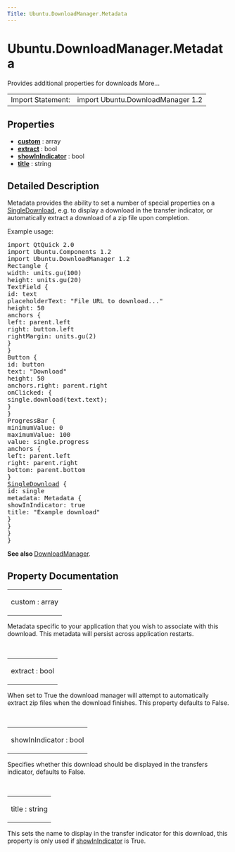 ```yaml
---
Title: Ubuntu.DownloadManager.Metadata
---
```


# Ubuntu.DownloadManager.Metadata

<span class="subtitle"></span>
<!-- $$$Metadata-brief -->
<p>Provides additional properties for downloads More...</p>
<!-- @@@Metadata -->
<table class="alignedsummary">
<tr><td class="memItemLeft rightAlign topAlign"> Import Statement:</td><td class="memItemRight bottomAlign"> import Ubuntu.DownloadManager 1.2</td></tr></table><ul>
</ul>
<h2 id="properties">Properties</h2>
<ul>
<li class="fn"><b><b><a href="#custom-prop">custom</a></b></b> : array</li>
<li class="fn"><b><b><a href="#extract-prop">extract</a></b></b> : bool</li>
<li class="fn"><b><b><a href="#showInIndicator-prop">showInIndicator</a></b></b> : bool</li>
<li class="fn"><b><b><a href="#title-prop">title</a></b></b> : string</li>
</ul>
<!-- $$$Metadata-description -->
<h2 id="details">Detailed Description</h2>
</p>
<p>Metadata provides the ability to set a number of special properties on a <a href="Ubuntu.DownloadManager.SingleDownload.md">SingleDownload</a>, e.g&#x2e; to display a download in the transfer indicator, or automatically extract a download of a zip file upon completion.</p>
<p>Example usage:</p>
<pre class="qml">import QtQuick 2.0
import Ubuntu.Components 1.2
import Ubuntu.DownloadManager 1.2
<span class="type">Rectangle</span> {
<span class="name">width</span>: <span class="name">units</span>.<span class="name">gu</span>(<span class="number">100</span>)
<span class="name">height</span>: <span class="name">units</span>.<span class="name">gu</span>(<span class="number">20</span>)
<span class="type">TextField</span> {
<span class="name">id</span>: <span class="name">text</span>
<span class="name">placeholderText</span>: <span class="string">&quot;File URL to download...&quot;</span>
<span class="name">height</span>: <span class="number">50</span>
<span class="type">anchors</span> {
<span class="name">left</span>: <span class="name">parent</span>.<span class="name">left</span>
<span class="name">right</span>: <span class="name">button</span>.<span class="name">left</span>
<span class="name">rightMargin</span>: <span class="name">units</span>.<span class="name">gu</span>(<span class="number">2</span>)
}
}
<span class="type">Button</span> {
<span class="name">id</span>: <span class="name">button</span>
<span class="name">text</span>: <span class="string">&quot;Download&quot;</span>
<span class="name">height</span>: <span class="number">50</span>
<span class="name">anchors</span>.right: <span class="name">parent</span>.<span class="name">right</span>
<span class="name">onClicked</span>: {
<span class="name">single</span>.<span class="name">download</span>(<span class="name">text</span>.<span class="name">text</span>);
}
}
<span class="type">ProgressBar</span> {
<span class="name">minimumValue</span>: <span class="number">0</span>
<span class="name">maximumValue</span>: <span class="number">100</span>
<span class="name">value</span>: <span class="name">single</span>.<span class="name">progress</span>
<span class="type">anchors</span> {
<span class="name">left</span>: <span class="name">parent</span>.<span class="name">left</span>
<span class="name">right</span>: <span class="name">parent</span>.<span class="name">right</span>
<span class="name">bottom</span>: <span class="name">parent</span>.<span class="name">bottom</span>
}
<span class="type"><a href="Ubuntu.DownloadManager.SingleDownload.md">SingleDownload</a></span> {
<span class="name">id</span>: <span class="name">single</span>
<span class="name">metadata</span>: <span class="name">Metadata</span> {
<span class="name">showInIndicator</span>: <span class="number">true</span>
<span class="name">title</span>: <span class="string">&quot;Example download&quot;</span>
}
}
}
}</pre>
<p><b>See also </b><a href="Ubuntu.DownloadManager.DownloadManager.md">DownloadManager</a>.</p>
<!-- @@@Metadata -->
<h2>Property Documentation</h2>
<!-- $$$custom -->
<table class="qmlname"><tr valign="top" id="custom-prop"><td class="tblQmlPropNode"><p><span class="name">custom</span> : <span class="type">array</span></p></td></tr></table><p>Metadata specific to your application that you wish to associate with this download. This metadata will persist across application restarts.</p>
<!-- @@@custom -->
<br/>
<!-- $$$extract -->
<table class="qmlname"><tr valign="top" id="extract-prop"><td class="tblQmlPropNode"><p><span class="name">extract</span> : <span class="type">bool</span></p></td></tr></table><p>When set to True the download manager will attempt to automatically extract zip files when the download finishes. This property defaults to False.</p>
<!-- @@@extract -->
<br/>
<!-- $$$showInIndicator -->
<table class="qmlname"><tr valign="top" id="showInIndicator-prop"><td class="tblQmlPropNode"><p><span class="name">showInIndicator</span> : <span class="type">bool</span></p></td></tr></table><p>Specifies whether this download should be displayed in the transfers indicator, defaults to False.</p>
<!-- @@@showInIndicator -->
<br/>
<!-- $$$title -->
<table class="qmlname"><tr valign="top" id="title-prop"><td class="tblQmlPropNode"><p><span class="name">title</span> : <span class="type">string</span></p></td></tr></table><p>This sets the name to display in the transfer indicator for this download, this property is only used if <a href="#showInIndicator-prop">showInIndicator</a> is True.</p>
<!-- @@@title -->
<br/>
